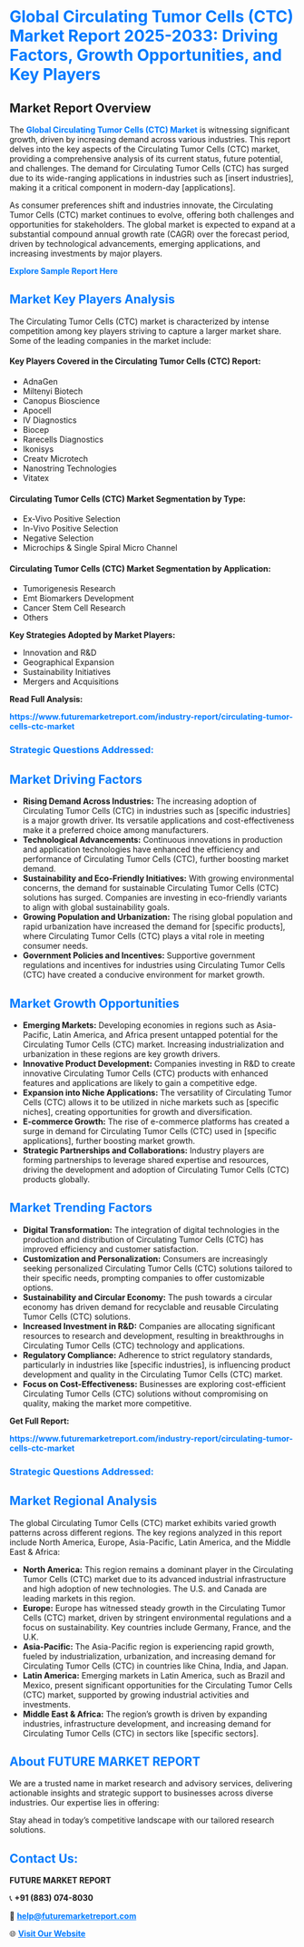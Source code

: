 <h1 style="color: #007BFF;">Global Circulating Tumor Cells (CTC) Market Report 2025-2033: Driving Factors, Growth Opportunities, and Key Players</h1>

<section id="overview">
<h2>Market Report Overview</h2>
<p>The <a href="https://www.futuremarketreport.com/industry-report/circulating-tumor-cells-ctc-market" style="color: #007BFF; text-decoration: none;"><strong>Global Circulating Tumor Cells (CTC) Market</strong></a> is witnessing significant growth, driven by increasing demand across various industries. This report delves into the key aspects of the Circulating Tumor Cells (CTC) market, providing a comprehensive analysis of its current status, future potential, and challenges. The demand for Circulating Tumor Cells (CTC) has surged due to its wide-ranging applications in industries such as [insert industries], making it a critical component in modern-day [applications].</p>
<p>As consumer preferences shift and industries innovate, the Circulating Tumor Cells (CTC) market continues to evolve, offering both challenges and opportunities for stakeholders. The global market is expected to expand at a substantial compound annual growth rate (CAGR) over the forecast period, driven by technological advancements, emerging applications, and increasing investments by major players.</p>
</section>

<section id="overview">
<p><a href="https://www.futuremarketreport.com/request-sample/reportId=77165" style="color: #007BFF; text-decoration: none;"><strong>Explore Sample Report Here</strong></a></p>
</section>

<section id="key-players">
<h2 style="color: #007BFF;">Market Key Players Analysis</h2>
<p>The Circulating Tumor Cells (CTC) market is characterized by intense competition among key players striving to capture a larger market share. Some of the leading companies in the market include:</p>
<h4>Key Players Covered in the Circulating Tumor Cells (CTC) Report:</h4>
<ul><li>AdnaGen</li><li>Miltenyi Biotech</li><li>Canopus Bioscience</li><li>Apocell</li><li>IV Diagnostics</li><li>Biocep</li><li>Rarecells Diagnostics</li><li>Ikonisys</li><li>Creatv Microtech</li><li>Nanostring Technologies</li><li>Vitatex</li></ul>
<h4>Circulating Tumor Cells (CTC) Market Segmentation by Type:</h4>
<ul><li>Ex-Vivo Positive Selection</li><li>In-Vivo Positive Selection</li><li>Negative Selection</li><li>Microchips &amp; Single Spiral Micro Channel</li></ul>

<h4>Circulating Tumor Cells (CTC) Market Segmentation by Application:</h4>
<ul><li>Tumorigenesis Research</li><li>Emt Biomarkers Development</li><li>Cancer Stem Cell Research</li><li>Others</li></ul>
<p><strong>Key Strategies Adopted by Market Players:</strong></p>
<ul>
<li>Innovation and R&D</li>
<li>Geographical Expansion</li>
<li>Sustainability Initiatives</li>
<li>Mergers and Acquisitions</li>
</ul>
</section>

<section>
<p><strong>Read Full Analysis: </strong></p><a href="https://www.futuremarketreport.com/industry-report/circulating-tumor-cells-ctc-market" style="color: #007BFF; text-decoration: none;"><strong>https://www.futuremarketreport.com/industry-report/circulating-tumor-cells-ctc-market</strong></a>
<h3 style="color: #007BFF;">Strategic Questions Addressed:</h3>
</section>

<section id="driving-factors">
<h2 style="color: #007BFF;">Market Driving Factors</h2>
<ul>
<li><strong>Rising Demand Across Industries:</strong> The increasing adoption of Circulating Tumor Cells (CTC) in industries such as [specific industries] is a major growth driver. Its versatile applications and cost-effectiveness make it a preferred choice among manufacturers.</li>
<li><strong>Technological Advancements:</strong> Continuous innovations in production and application technologies have enhanced the efficiency and performance of Circulating Tumor Cells (CTC), further boosting market demand.</li>
<li><strong>Sustainability and Eco-Friendly Initiatives:</strong> With growing environmental concerns, the demand for sustainable Circulating Tumor Cells (CTC) solutions has surged. Companies are investing in eco-friendly variants to align with global sustainability goals.</li>
<li><strong>Growing Population and Urbanization:</strong> The rising global population and rapid urbanization have increased the demand for [specific products], where Circulating Tumor Cells (CTC) plays a vital role in meeting consumer needs.</li>
<li><strong>Government Policies and Incentives:</strong> Supportive government regulations and incentives for industries using Circulating Tumor Cells (CTC) have created a conducive environment for market growth.</li>
</ul>
</section>

<section id="growth-opportunities">
<h2 style="color: #007BFF;">Market Growth Opportunities</h2>
<ul>
<li><strong>Emerging Markets:</strong> Developing economies in regions such as Asia-Pacific, Latin America, and Africa present untapped potential for the Circulating Tumor Cells (CTC) market. Increasing industrialization and urbanization in these regions are key growth drivers.</li>
<li><strong>Innovative Product Development:</strong> Companies investing in R&D to create innovative Circulating Tumor Cells (CTC) products with enhanced features and applications are likely to gain a competitive edge.</li>
<li><strong>Expansion into Niche Applications:</strong> The versatility of Circulating Tumor Cells (CTC) allows it to be utilized in niche markets such as [specific niches], creating opportunities for growth and diversification.</li>
<li><strong>E-commerce Growth:</strong> The rise of e-commerce platforms has created a surge in demand for Circulating Tumor Cells (CTC) used in [specific applications], further boosting market growth.</li>
<li><strong>Strategic Partnerships and Collaborations:</strong> Industry players are forming partnerships to leverage shared expertise and resources, driving the development and adoption of Circulating Tumor Cells (CTC) products globally.</li>
</ul>
</section>

<section id="trending-factors">
<h2 style="color: #007BFF;">Market Trending Factors</h2>
<ul>
<li><strong>Digital Transformation:</strong> The integration of digital technologies in the production and distribution of Circulating Tumor Cells (CTC) has improved efficiency and customer satisfaction.</li>
<li><strong>Customization and Personalization:</strong> Consumers are increasingly seeking personalized Circulating Tumor Cells (CTC) solutions tailored to their specific needs, prompting companies to offer customizable options.</li>
<li><strong>Sustainability and Circular Economy:</strong> The push towards a circular economy has driven demand for recyclable and reusable Circulating Tumor Cells (CTC) solutions.</li>
<li><strong>Increased Investment in R&D:</strong> Companies are allocating significant resources to research and development, resulting in breakthroughs in Circulating Tumor Cells (CTC) technology and applications.</li>
<li><strong>Regulatory Compliance:</strong> Adherence to strict regulatory standards, particularly in industries like [specific industries], is influencing product development and quality in the Circulating Tumor Cells (CTC) market.</li>
<li><strong>Focus on Cost-Effectiveness:</strong> Businesses are exploring cost-efficient Circulating Tumor Cells (CTC) solutions without compromising on quality, making the market more competitive.</li>
</ul>
</section>

<section>
<p><strong>Get Full Report: </strong></p><a href="https://www.futuremarketreport.com/industry-report/circulating-tumor-cells-ctc-market" style="color: #007BFF; text-decoration: none;"><strong>https://www.futuremarketreport.com/industry-report/circulating-tumor-cells-ctc-market</strong></a>
<h3 style="color: #007BFF;">Strategic Questions Addressed:</h3>
</section>


<section id="regional-analysis">
<h2 style="color: #007BFF;">Market Regional Analysis</h2>
<p>The global Circulating Tumor Cells (CTC) market exhibits varied growth patterns across different regions. The key regions analyzed in this report include North America, Europe, Asia-Pacific, Latin America, and the Middle East & Africa:</p>
<ul>
<li><strong>North America:</strong> This region remains a dominant player in the Circulating Tumor Cells (CTC) market due to its advanced industrial infrastructure and high adoption of new technologies. The U.S. and Canada are leading markets in this region.</li>
<li><strong>Europe:</strong> Europe has witnessed steady growth in the Circulating Tumor Cells (CTC) market, driven by stringent environmental regulations and a focus on sustainability. Key countries include Germany, France, and the U.K.</li>
<li><strong>Asia-Pacific:</strong> The Asia-Pacific region is experiencing rapid growth, fueled by industrialization, urbanization, and increasing demand for Circulating Tumor Cells (CTC) in countries like China, India, and Japan.</li>
<li><strong>Latin America:</strong> Emerging markets in Latin America, such as Brazil and Mexico, present significant opportunities for the Circulating Tumor Cells (CTC) market, supported by growing industrial activities and investments.</li>
<li><strong>Middle East & Africa:</strong> The region’s growth is driven by expanding industries, infrastructure development, and increasing demand for Circulating Tumor Cells (CTC) in sectors like [specific sectors].</li>
</ul>
</section>

<footer>
<h2 style="color: #007BFF;">About FUTURE MARKET REPORT</h2>
<p>We are a trusted name in market research and advisory services, delivering actionable insights and strategic support to businesses across diverse industries. Our expertise lies in offering:</p>

<p>Stay ahead in today’s competitive landscape with our tailored research solutions.</p>

<h2 style="color: #007BFF;">Contact Us:</h2>
<p><strong>FUTURE MARKET REPORT</strong></p>
<p>📞 <strong>+91 (883) 074-8030</strong></p>
<p>📧 <strong><a href="mailto:help@futuremarketreport.com" style="color: #007BFF;">help@futuremarketreport.com</a></strong></p>
<p>🌐 <strong><a href="https://www.futuremarketreport.com/" style="color: #007BFF;">Visit Our Website</a></strong></p>
</footer>